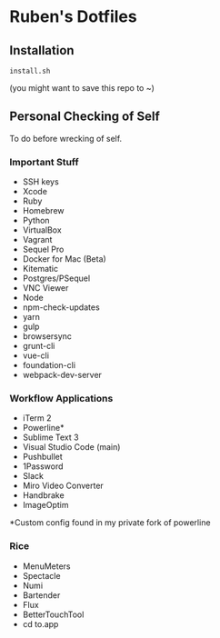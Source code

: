 # Ruben's Dotfiles

## Installation

```
install.sh
```

(you might want to save this repo to ~)


## Personal Checking of Self

To do before wrecking of self.


### Important Stuff

* SSH keys
* Xcode
* Ruby
* Homebrew
* Python
* VirtualBox
* Vagrant
* Sequel Pro
* Docker for Mac (Beta)
* Kitematic
* Postgres/PSequel
* VNC Viewer
* Node
 * npm-check-updates
 * yarn
 * gulp
 * browsersync
 * grunt-cli
 * vue-cli
 * foundation-cli
 * webpack-dev-server


### Workflow Applications

* iTerm 2
* Powerline*
* Sublime Text 3
* Visual Studio Code (main)
* Pushbullet
* 1Password
* Slack
* Miro Video Converter
* Handbrake
* ImageOptim

*Custom config found in my private fork of powerline


### Rice

* MenuMeters
* Spectacle
* Numi
* Bartender
* Flux
* BetterTouchTool
* cd to.app
